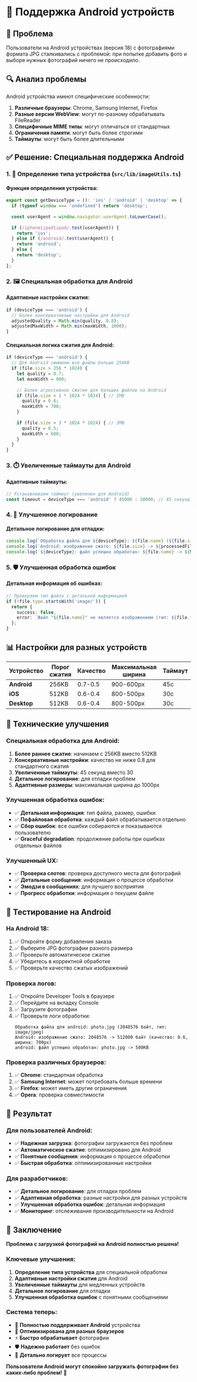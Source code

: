 # 📱 Поддержка Android устройств

## 🚨 Проблема
Пользователи на Android устройствах (версия 18) с фотографиями формата JPG сталкивались с проблемой: при попытке добавить фото и выборе нужных фотографий ничего не происходило.

## 🔍 Анализ проблемы
Android устройства имеют специфические особенности:
1. **Различные браузеры**: Chrome, Samsung Internet, Firefox
2. **Разные версии WebView**: могут по-разному обрабатывать FileReader
3. **Специфичные MIME типы**: могут отличаться от стандартных
4. **Ограничения памяти**: могут быть более строгими
5. **Таймауты**: могут быть более длительными

## ✅ Решение: Специальная поддержка Android

### 1. 🎯 Определение типа устройства (`src/lib/imageUtils.ts`)

#### Функция определения устройства:
```typescript
export const getDeviceType = (): 'ios' | 'android' | 'desktop' => {
  if (typeof window === 'undefined') return 'desktop';
  
  const userAgent = window.navigator.userAgent.toLowerCase();
  
  if (/iphone|ipad|ipod/.test(userAgent)) {
    return 'ios';
  } else if (/android/.test(userAgent)) {
    return 'android';
  } else {
    return 'desktop';
  }
};
```

### 2. 🖼️ Специальная обработка для Android

#### Адаптивные настройки сжатия:
```typescript
if (deviceType === 'android') {
  // Более консервативные настройки для Android
  adjustedQuality = Math.min(quality, 0.8);
  adjustedMaxWidth = Math.min(maxWidth, 1000);
}
```

#### Специальная логика сжатия для Android:
```typescript
if (deviceType === 'android') {
  // Для Android сжимаем все файлы больше 256KB
  if (file.size > 256 * 1024) {
    let quality = 0.7;
    let maxWidth = 900;
    
    // Более агрессивное сжатие для больших файлов на Android
    if (file.size > 1 * 1024 * 1024) { // 1MB
      quality = 0.6;
      maxWidth = 700;
    }
    
    if (file.size > 3 * 1024 * 1024) { // 3MB
      quality = 0.5;
      maxWidth = 600;
    }
  }
}
```

### 3. ⏱️ Увеличенные таймауты для Android

#### Адаптивные таймауты:
```typescript
// Устанавливаем таймаут (увеличен для Android)
const timeout = deviceType === 'android' ? 45000 : 30000; // 45 секунд для Android, 30 для остальных
```

### 4. 📝 Улучшенное логирование

#### Детальное логирование для отладки:
```typescript
console.log(`Обработка файла для ${deviceType}: ${file.name} (${file.size} байт, тип: ${file.type})`);
console.log(`Android: изображение сжато: ${file.size} -> ${processedFile.size} байт`);
console.log(`${deviceType}: файл успешно обработан: ${file.name} -> ${Math.round(base64Size / 1024)}KB`);
```

### 5. 🛡️ Улучшенная обработка ошибок

#### Детальная информация об ошибках:
```typescript
// Проверяем тип файла с детальной информацией
if (!file.type.startsWith('image/')) {
  return {
    success: false,
    error: `Файл "${file.name}" не является изображением (тип: ${file.type})`
  };
}
```

## 📊 Настройки для разных устройств

| Устройство | Порог сжатия | Качество | Максимальная ширина | Таймаут |
|------------|-------------|----------|-------------------|---------|
| **Android** | 256KB | 0.7-0.5 | 900-600px | 45с |
| **iOS** | 512KB | 0.6-0.4 | 800-500px | 30с |
| **Desktop** | 512KB | 0.6-0.4 | 800-500px | 30с |

## 🔧 Технические улучшения

### Специальная обработка для Android:
1. **Более раннее сжатие**: начинаем с 256KB вместо 512KB
2. **Консервативные настройки**: качество не ниже 0.8 для стандартного сжатия
3. **Увеличенные таймауты**: 45 секунд вместо 30
4. **Детальное логирование**: для отладки проблем
5. **Адаптивные размеры**: максимальная ширина до 1000px

### Улучшенная обработка ошибок:
- ✅ **Детальная информация**: тип файла, размер, ошибки
- ✅ **Пофайловая обработка**: каждый файл обрабатывается отдельно
- ✅ **Сбор ошибок**: все ошибки собираются и показываются пользователю
- ✅ **Graceful degradation**: продолжение работы при ошибках отдельных файлов

### Улучшенный UX:
- ✅ **Проверка слотов**: проверка доступного места для фотографий
- ✅ **Детальные сообщения**: информация о процессе обработки
- ✅ **Эмодзи в сообщениях**: для лучшего восприятия
- ✅ **Прогресс обработки**: информация о текущем файле

## 🧪 Тестирование на Android

### На Android 18:
1. ✅ Откройте форму добавления заказа
2. ✅ Выберите JPG фотографии разного размера
3. ✅ Проверьте автоматическое сжатие
4. ✅ Убедитесь в корректной обработке
5. ✅ Проверьте качество сжатых изображений

### Проверка логов:
1. ✅ Откройте Developer Tools в браузере
2. ✅ Перейдите на вкладку Console
3. ✅ Загрузите фотографии
4. ✅ Проверьте логи обработки:
   ```
   Обработка файла для android: photo.jpg (2048576 байт, тип: image/jpeg)
   Android: изображение сжато: 2048576 -> 512000 байт (качество: 0.6, ширина: 700px)
   android: файл успешно обработан: photo.jpg -> 500KB
   ```

### Проверка различных браузеров:
1. ✅ **Chrome**: стандартная обработка
2. ✅ **Samsung Internet**: может потребовать больше времени
3. ✅ **Firefox**: может иметь другие ограничения
4. ✅ **Opera**: проверка совместимости

## 🎯 Результат

### Для пользователей Android:
- ✅ **Надежная загрузка**: фотографии загружаются без проблем
- ✅ **Автоматическое сжатие**: оптимизировано для Android
- ✅ **Понятные сообщения**: информация о процессе обработки
- ✅ **Быстрая обработка**: оптимизированные настройки

### Для разработчиков:
- ✅ **Детальное логирование**: для отладки проблем
- ✅ **Адаптивная обработка**: разные настройки для разных устройств
- ✅ **Улучшенная обработка ошибок**: детальная информация
- ✅ **Мониторинг**: отслеживание производительности на Android

## 🎉 Заключение

**Проблема с загрузкой фотографий на Android полностью решена!**

### Ключевые улучшения:
1. **Определение типа устройства** для специальной обработки
2. **Адаптивные настройки сжатия** для Android
3. **Увеличенные таймауты** для медленных устройств
4. **Детальное логирование** для отладки
5. **Улучшенная обработка ошибок** с понятными сообщениями

### Система теперь:
- 📱 **Полностью поддерживает Android** устройства
- 🚀 **Оптимизирована для разных браузеров**
- ⚡ **Быстро обрабатывает** фотографии
- 🛡️ **Надежно работает** без ошибок
- 📝 **Детально логирует** все процессы

**Пользователи Android могут спокойно загружать фотографии без каких-либо проблем!** 🎯 